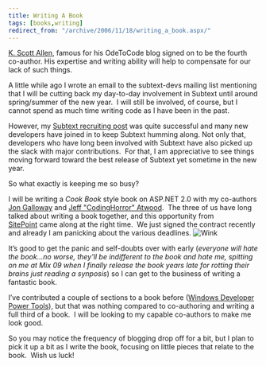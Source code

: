 ```yaml
---
title: Writing A Book
tags: [books,writing]
redirect_from: "/archive/2006/11/18/writing_a_book.aspx/"
---
```


[K. Scott
Allen](http://odetocode.com/blogs/scott/ "Scott Allen's Blog"), famous
for his OdeToCode blog signed on to be the fourth co-author. His
expertise and writing ability will help to compensate for our lack of
such things.

A little while ago I wrote an email to the subtext-devs mailing list
mentioning that I will be cutting back my day-to-day involvement in
Subtext until
around spring/summer of the new year.  I will still be involved, of
course, but I cannot spend as much time writing code as I have been in
the past.

However, my [Subtext recruiting
post](https://haacked.com/archive/2006/11/03/Seriously_Cool_Jobs_Available.aspx "Cool Jobs Available")
was quite successful and many new developers have joined in to keep
Subtext humming along. Not only that, developers who have long been
involved with Subtext have also picked up the slack with major
contributions.  For that, I am appreciative to see things moving forward
toward the best release of Subtext yet sometime in the new year.

So what exactly is keeping me so busy? 

I will be writing a *Cook Book* style book on ASP.NET 2.0 with my
co-authors [Jon Galloway](http://weblogs.asp.net/jgalloway/) and [Jeff
"CodingHorror" Atwood](http://codinghorror.com/ "Coding Horror").  The
three of us have long talked about writing a book together, and this
opportunity from [SitePoint](http://www.sitepoint.com/ "SitePoint") came
along at the right time.  We just signed the contract recently and
already I am panicking about the various deadlines.
![Wink](https://haacked.com/assets/images/emotions/smiley-wink.gif)

It’s good to get the panic and self-doubts over with early (*everyone
will hate the book...no worse, they'll be indifferent to the book and
hate me, spitting on me at Mix 09 when I finally release the book years
late for rotting their brains just reading a synposis*) so I can get to
the business of writing a fantastic book.

I’ve contributed a couple of sections to a book before ([Windows
Developer Power
Tools](http://www.amazon.com/Windows-Developer-Power-Tools-Turbocharge/dp/0596527543 "Windows Developer Power Tools")),
but that was nothing compared to co-authoring and writing a full third
of a book.  I will be looking to my capable co-authors to make me look
good.

So you may notice the frequency of blogging drop off for a bit, but I
plan to pick it up a bit as I write the book, focusing on little pieces
that relate to the book.  Wish us luck!

